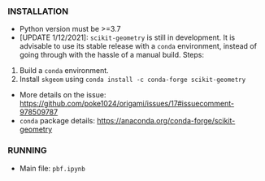 ### INSTALLATION
- Python version must be >=3.7
- [UPDATE 1/12/2021]: `scikit-geometry` is still in development. It is advisable to use its stable release with a
`conda` environment, instead of going through with the hassle of a manual build.
Steps:
1. Build a `conda` environment.
2. Install `skgeom` using `conda install -c conda-forge scikit-geometry`

- More details on the issue:
    https://github.com/poke1024/origami/issues/17#issuecomment-978509787
- `conda` package details:
    https://anaconda.org/conda-forge/scikit-geometry

### RUNNING
- Main file: `pbf.ipynb`

